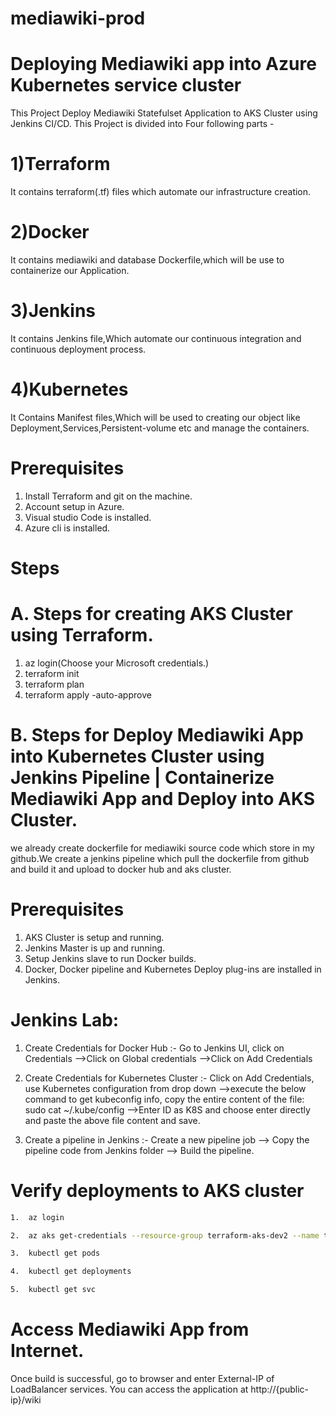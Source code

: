# mediawiki-prod

# Deploying Mediawiki app into Azure Kubernetes service cluster

This Project Deploy Mediawiki Statefulset Application to AKS Cluster using Jenkins CI/CD. This Project is divided into Four following parts -

# 1)Terraform
It contains terraform(.tf) files which automate our infrastructure creation.

# 2)Docker
It contains mediawiki and database Dockerfile,which will be use to containerize our Application.

# 3)Jenkins
It contains Jenkins file,Which automate our continuous integration and continuous deployment process.

# 4)Kubernetes
It Contains Manifest files,Which will be used to creating our object like Deployment,Services,Persistent-volume etc and manage the containers.

# Prerequisites
1. Install Terraform and git on the machine.
2. Account setup in Azure.
3. Visual studio Code is installed.
4. Azure cli is installed.



# Steps
# A. Steps for creating AKS Cluster using Terraform.
1. az login(Choose your Microsoft credentials.)
2. terraform init
3. terraform plan
4. terraform apply -auto-approve


# B. Steps for Deploy Mediawiki App into Kubernetes Cluster using Jenkins Pipeline | Containerize Mediawiki App and Deploy into AKS Cluster.

we already create dockerfile for mediawiki source code which store in my github.We create a jenkins pipeline which pull the dockerfile from github and build it and upload to 
docker hub and aks cluster.

# Prerequisites
1. AKS Cluster is setup and running. 
2. Jenkins Master is up and running. 
3. Setup Jenkins slave to run Docker builds.
4. Docker, Docker pipeline and Kubernetes Deploy plug-ins are installed in Jenkins.

# Jenkins Lab:
1. Create Credentials for Docker Hub :-
    Go to Jenkins UI, click on Credentials -->Click on Global credentials -->Click on Add Credentials

2. Create Credentials for Kubernetes Cluster :- Click on Add Credentials, use Kubernetes configuration from drop down -->execute the below command to get kubeconfig info, copy the entire content of the file:
sudo cat ~/.kube/config -->Enter ID as K8S and choose enter directly and paste the above file content and save.

3. Create a pipeline in Jenkins :- Create a new pipeline job --> Copy the pipeline code from Jenkins folder -->  Build the pipeline.   

# Verify deployments to AKS cluster
```bash
1.  az login
```
```bash
2.  az aks get-credentials --resource-group terraform-aks-dev2 --name terraform-aks-dev2-cluster --overwrite-existing
```
```bash
3.  kubectl get pods
```
```bash
4.  kubectl get deployments
```
```bash
5.  kubectl get svc
```

# Access Mediawiki App from Internet.
Once build is successful, go to browser and enter External-IP of LoadBalancer services.
You can access the application at http://{public-ip}/wiki

    






